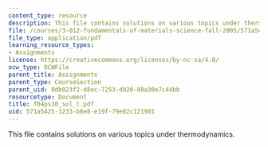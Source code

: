 ```yaml
---
content_type: resource
description: This file contains solutions on various topics under thermodynamics.
file: /courses/3-012-fundamentals-of-materials-science-fall-2005/571a54253233b6e8e19f79e82c121901_f04ps10_sol_t.pdf
file_type: application/pdf
learning_resource_types:
- Assignments
license: https://creativecommons.org/licenses/by-nc-sa/4.0/
ocw_type: OCWFile
parent_title: Assignments
parent_type: CourseSection
parent_uid: 8db023f2-d8ec-7253-d926-88a30e7c44bb
resourcetype: Document
title: f04ps10_sol_t.pdf
uid: 571a5425-3233-b6e8-e19f-79e82c121901
---
```

This file contains solutions on various topics under thermodynamics.